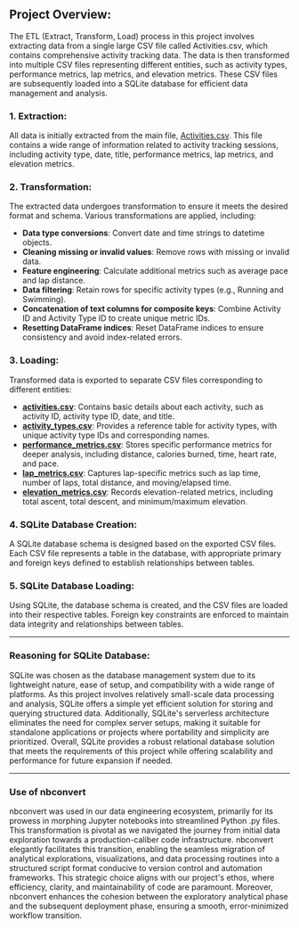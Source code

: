 ## Project Overview:
The ETL (Extract, Transform, Load) process in this project involves extracting data from a single large CSV file called Activities.csv, which contains comprehensive activity tracking data. The data is then transformed into multiple CSV files representing different entities, such as activity types, performance metrics, lap metrics, and elevation metrics. These CSV files are subsequently loaded into a SQLite database for efficient data management and analysis.

### 1. Extraction:
All data is initially extracted from the main file, [Activities.csv](../data/raw/Activities.csv). This file contains a wide range of information related to activity tracking sessions, including activity type, date, title, performance metrics, lap metrics, and elevation metrics.

### 2. Transformation:
The extracted data undergoes transformation to ensure it meets the desired format and schema. Various transformations are applied, including:

- **Data type conversions**: Convert date and time strings to datetime objects.
- **Cleaning missing or invalid values**: Remove rows with missing or invalid data.
- **Feature engineering**: Calculate additional metrics such as average pace and lap distance.
- **Data filtering**: Retain rows for specific activity types (e.g., Running and Swimming).
- **Concatenation of text columns for composite keys**: Combine Activity ID and Activity Type ID to create unique metric IDs.
- **Resetting DataFrame indices**: Reset DataFrame indices to ensure consistency and avoid index-related errors.

### 3. Loading:
Transformed data is exported to separate CSV files corresponding to different entities:

- **[activities.csv](../data/processed/activities.csv)**: Contains basic details about each activity, such as activity ID, activity type ID, date, and title.
- **[activity_types.csv](../data/processed/activity_types.csv)**: Provides a reference table for activity types, with unique activity type IDs and corresponding names.
- **[performance_metrics.csv](../data/processed/performance_metrics.csv)**: Stores specific performance metrics for deeper analysis, including distance, calories burned, time, heart rate, and pace.
- **[lap_metrics.csv](../data/processed/lap_metrics.csv)**: Captures lap-specific metrics such as lap time, number of laps, total distance, and moving/elapsed time.
- **[elevation_metrics.csv](../data/processed/elevation_metrics.csv)**: Records elevation-related metrics, including total ascent, total descent, and minimum/maximum elevation.

### 4. SQLite Database Creation:
A SQLite database schema is designed based on the exported CSV files. Each CSV file represents a table in the database, with appropriate primary and foreign keys defined to establish relationships between tables.

### 5. SQLite Database Loading:
Using SQLite, the database schema is created, and the CSV files are loaded into their respective tables. Foreign key constraints are enforced to maintain data integrity and relationships between tables.

---

### Reasoning for SQLite Database:
SQLite was chosen as the database management system due to its lightweight nature, ease of setup, and compatibility with a wide range of platforms. As this project involves relatively small-scale data processing and analysis, SQLite offers a simple yet efficient solution for storing and querying structured data. Additionally, SQLite's serverless architecture eliminates the need for complex server setups, making it suitable for standalone applications or projects where portability and simplicity are prioritized. Overall, SQLite provides a robust relational database solution that meets the requirements of this project while offering scalability and performance for future expansion if needed.

---

### Use of nbconvert
nbconvert was used in our data engineering ecosystem, primarily for its prowess in morphing Jupyter notebooks into streamlined Python .py files. This transformation is pivotal as we navigated the journey from initial data exploration towards a production-caliber code infrastructure. nbconvert elegantly facilitates this transition, enabling the seamless migration of analytical explorations, visualizations, and data processing routines into a structured script format conducive to version control and automation frameworks. This strategic choice aligns with our project's ethos, where efficiency, clarity, and maintainability of code are paramount. Moreover, nbconvert enhances the cohesion between the exploratory analytical phase and the subsequent deployment phase, ensuring a smooth, error-minimized workflow transition. 
